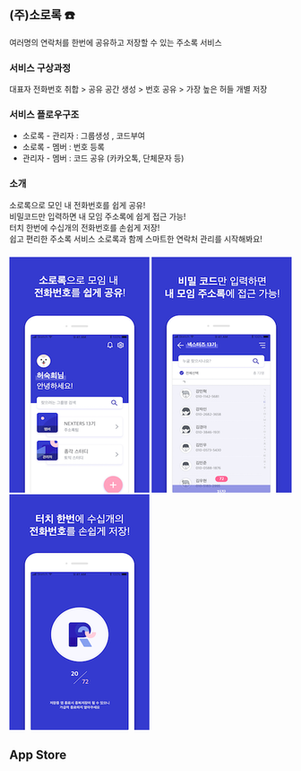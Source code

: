 ## (주)소로록 ☎️
여러명의 연락처를 한번에 공유하고 저장할 수 있는 주소록 서비스 

### 서비스 구상과정 
대표자 전화번호 취합 >
공유 공간 생성 >
번호 공유 >
가장 높은 허들 개별 저장

### 서비스 플로우구조
- 소로록 - 관리자 : 그룹생성 , 코드부여
- 소로록 - 멤버 : 번호 등록
- 관리자 - 멤버 : 코드 공유 (카카오톡, 단체문자 등)

### 소개
소로록으로 모인 내 전화번호를 쉽게 공유!  
비밀코드만 입력하면 내 모임 주소록에 쉽게 접근 가능!  
터치 한번에 수십개의 전화번호를 손쉽게 저장!  
쉽고 편리한 주소록 서비스 소로록과 함께 스마트한 연락처 관리를 시작해봐요!  

### 
![텍스트목록](./screenshot/sororok1.png)
![텍스트목록](./screenshot/sororok2.png)
![텍스트목록](./screenshot/sororok3.png)

## App Store
<a href="https://itunes.apple.com/kr/app/%EC%86%8C%EB%A1%9C%EB%A1%9D/id1436022361?mt=8" width="170" height="58"></a>
